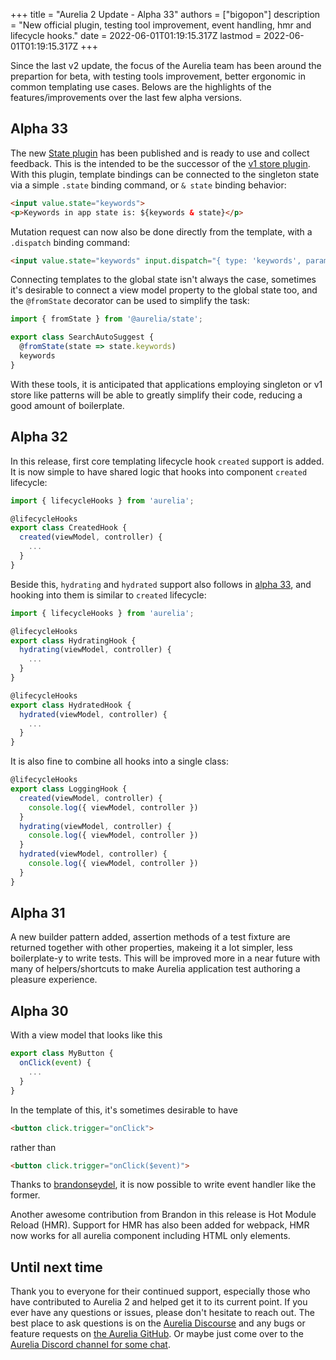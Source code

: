 +++
title = "Aurelia 2 Update - Alpha 33"
authors = ["bigopon"]
description = "New official plugin, testing tool improvement, event handling, hmr and lifecycle hooks."
date = 2022-06-01T01:19:15.317Z
lastmod = 2022-06-01T01:19:15.317Z
+++

Since the last v2 update, the focus of the Aurelia team has been around the prepartion for beta, with testing tools improvement, better ergonomic in common templating use cases. Belows are the highlights of the features/improvements over the last few alpha versions.

## Alpha 33

The new [State plugin](https://docs.aurelia.io/developer-guides/state) has been published and is ready to use and collect feedback. This is the intended to be the successor of the [v1 store plugin](http://aurelia.io/docs/plugins/store). With this plugin, template bindings can be connected to the singleton state via a simple `.state` binding command, or `& state` binding behavior:

```html
<input value.state="keywords">
<p>Keywords in app state is: ${keywords & state}</p>
```

Mutation request can now also be done directly from the template, with a `.dispatch` binding command:
```html
<input value.state="keywords" input.dispatch="{ type: 'keywords', params: [$event.target.value] }">
```

Connecting templates to the global state isn't always the case, sometimes it's desirable to connect a view model property to the global state too, and the `@fromState` decorator can be used to simplify the task:

```ts
import { fromState } from '@aurelia/state';

export class SearchAutoSuggest {
  @fromState(state => state.keywords)
  keywords
}
```

With these tools, it is anticipated that applications employing singleton or v1 store like patterns will be able to greatly simplify their code, reducing a good amount of boilerplate.

## Alpha 32

In this release, first core templating lifecycle hook `created` support is added. It is now simple to have shared logic that hooks into component `created` lifecycle:
```ts
import { lifecycleHooks } from 'aurelia';

@lifecycleHooks
export class CreatedHook {
  created(viewModel, controller) {
    ...
  }
}
```

Beside this, `hydrating` and `hydrated` support also follows in [alpha 33](#alpha-33), and hooking into them is similar to `created` lifecycle:
```ts
import { lifecycleHooks } from 'aurelia';

@lifecycleHooks
export class HydratingHook {
  hydrating(viewModel, controller) {
    ...
  }
}

@lifecycleHooks
export class HydratedHook {
  hydrated(viewModel, controller) {
    ...
  }
}
```

It is also fine to combine all hooks into a single class:
```ts
@lifecycleHooks
export class LoggingHook {
  created(viewModel, controller) {
    console.log({ viewModel, controller })
  }
  hydrating(viewModel, controller) {
    console.log({ viewModel, controller })
  }
  hydrated(viewModel, controller) {
    console.log({ viewModel, controller })
  }
}
```

## Alpha 31

A new builder pattern added, assertion methods of a test fixture are returned together with other properties, makeing it a lot simpler, less boilerplate-y to write tests. This will be improved more in a near future with many of  helpers/shortcuts to make Aurelia application test authoring a pleasure experience.

## Alpha 30

With a view model that looks like this
```ts
export class MyButton {
  onClick(event) {
    ...
  }
}
```
In the template of this, it's sometimes desirable to have
```html
<button click.trigger="onClick">
```
rather than
```html
<button click.trigger="onClick($event)">
```

Thanks to [brandonseydel](https://github.com/brandonseydel), it is now possible to write event handler like the former.

Another awesome contribution from Brandon in this release is Hot Module Reload (HMR). Support for HMR has also been added for webpack, HMR now works for all aurelia component including HTML only elements.

## Until next time

Thank you to everyone for their continued support, especially those who have contributed to Aurelia 2 and helped get it to its current point. If you ever have any questions or issues, please don't hesitate to reach out. The best place to ask questions is on the [Aurelia Discourse](https://discourse.aurelia.io/) and any bugs or feature requests on [the Aurelia GitHub](https://github.com/aurelia/aurelia/issues). Or maybe just come over to the [Aurelia Discord channel for some chat](https://discord.gg/RBtyM6u).